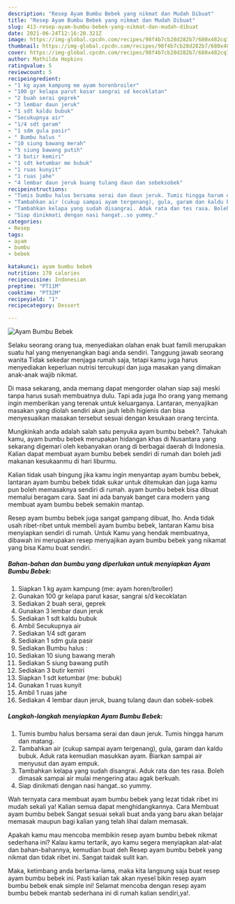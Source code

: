 ```yaml
---
description: "Resep Ayam Bumbu Bebek yang nikmat dan Mudah Dibuat"
title: "Resep Ayam Bumbu Bebek yang nikmat dan Mudah Dibuat"
slug: 413-resep-ayam-bumbu-bebek-yang-nikmat-dan-mudah-dibuat
date: 2021-06-24T12:16:20.321Z
image: https://img-global.cpcdn.com/recipes/98f4b7cb28d282b7/680x482cq70/ayam-bumbu-bebek-foto-resep-utama.jpg
thumbnail: https://img-global.cpcdn.com/recipes/98f4b7cb28d282b7/680x482cq70/ayam-bumbu-bebek-foto-resep-utama.jpg
cover: https://img-global.cpcdn.com/recipes/98f4b7cb28d282b7/680x482cq70/ayam-bumbu-bebek-foto-resep-utama.jpg
author: Mathilda Hopkins
ratingvalue: 5
reviewcount: 5
recipeingredient:
- "1 kg ayam kampung me ayam horenbroiler"
- "100 gr kelapa parut kasar sangrai sd kecoklatan"
- "2 buah serai geprek"
- "3 lembar daun jeruk"
- "1 sdt kaldu bubuk"
- "Secukupnya air"
- "1/4 sdt garam"
- "1 sdm gula pasir"
- " Bumbu halus "
- "10 siung bawang merah"
- "5 siung bawang putih"
- "3 butir kemiri"
- "1 sdt ketumbar me bubuk"
- "1 ruas kunyit"
- "1 ruas jahe"
- "4 lembar daun jeruk buang tulang daun dan sobeksobek"
recipeinstructions:
- "Tumis bumbu halus bersama serai dan daun jeruk. Tumis hingga harum dan matang."
- "Tambahkan air (cukup sampai ayam tergenang), gula, garam dan kaldu bubuk. Aduk rata kemudian masukkan ayam. Biarkan sampai air menyusut dan ayam empuk."
- "Tambahkan kelapa yang sudah disangrai. Aduk rata dan tes rasa. Boleh dimasak sampai air mulai mengering atau agak berkuah."
- "Siap dinikmati dengan nasi hangat..so yummy."
categories:
- Resep
tags:
- ayam
- bumbu
- bebek

katakunci: ayam bumbu bebek 
nutrition: 178 calories
recipecuisine: Indonesian
preptime: "PT11M"
cooktime: "PT32M"
recipeyield: "1"
recipecategory: Dessert

---
```



![Ayam Bumbu Bebek](https://img-global.cpcdn.com/recipes/98f4b7cb28d282b7/680x482cq70/ayam-bumbu-bebek-foto-resep-utama.jpg)

Selaku seorang orang tua, menyediakan olahan enak buat famili merupakan suatu hal yang menyenangkan bagi anda sendiri. Tanggung jawab seorang  wanita Tidak sekedar menjaga rumah saja, tetapi kamu juga harus menyediakan keperluan nutrisi tercukupi dan juga masakan yang dimakan anak-anak wajib nikmat.

Di masa  sekarang, anda memang dapat mengorder olahan siap saji meski tanpa harus susah membuatnya dulu. Tapi ada juga lho orang yang memang ingin memberikan yang terenak untuk keluarganya. Lantaran, menyajikan masakan yang diolah sendiri akan jauh lebih higienis dan bisa menyesuaikan masakan tersebut sesuai dengan kesukaan orang tercinta. 



Mungkinkah anda adalah salah satu penyuka ayam bumbu bebek?. Tahukah kamu, ayam bumbu bebek merupakan hidangan khas di Nusantara yang sekarang digemari oleh kebanyakan orang di berbagai daerah di Indonesia. Kalian dapat membuat ayam bumbu bebek sendiri di rumah dan boleh jadi makanan kesukaanmu di hari liburmu.

Kalian tidak usah bingung jika kamu ingin menyantap ayam bumbu bebek, lantaran ayam bumbu bebek tidak sukar untuk ditemukan dan juga kamu pun boleh memasaknya sendiri di rumah. ayam bumbu bebek bisa dibuat memalui beragam cara. Saat ini ada banyak banget cara modern yang membuat ayam bumbu bebek semakin mantap.

Resep ayam bumbu bebek juga sangat gampang dibuat, lho. Anda tidak usah ribet-ribet untuk membeli ayam bumbu bebek, lantaran Kamu bisa menyiapkan sendiri di rumah. Untuk Kamu yang hendak membuatnya, dibawah ini merupakan resep menyajikan ayam bumbu bebek yang nikamat yang bisa Kamu buat sendiri.

<!--inarticleads1-->

##### Bahan-bahan dan bumbu yang diperlukan untuk menyiapkan Ayam Bumbu Bebek:

1. Siapkan 1 kg ayam kampung (me: ayam horen/broiler)
1. Gunakan 100 gr kelapa parut kasar, sangrai s/d kecoklatan
1. Sediakan 2 buah serai, geprek
1. Gunakan 3 lembar daun jeruk
1. Sediakan 1 sdt kaldu bubuk
1. Ambil Secukupnya air
1. Sediakan 1/4 sdt garam
1. Sediakan 1 sdm gula pasir
1. Sediakan  Bumbu halus :
1. Sediakan 10 siung bawang merah
1. Sediakan 5 siung bawang putih
1. Sediakan 3 butir kemiri
1. Siapkan 1 sdt ketumbar (me: bubuk)
1. Gunakan 1 ruas kunyit
1. Ambil 1 ruas jahe
1. Sediakan 4 lembar daun jeruk, buang tulang daun dan sobek-sobek




<!--inarticleads2-->

##### Langkah-langkah menyiapkan Ayam Bumbu Bebek:

1. Tumis bumbu halus bersama serai dan daun jeruk. Tumis hingga harum dan matang.
1. Tambahkan air (cukup sampai ayam tergenang), gula, garam dan kaldu bubuk. Aduk rata kemudian masukkan ayam. Biarkan sampai air menyusut dan ayam empuk.
1. Tambahkan kelapa yang sudah disangrai. Aduk rata dan tes rasa. Boleh dimasak sampai air mulai mengering atau agak berkuah.
1. Siap dinikmati dengan nasi hangat..so yummy.




Wah ternyata cara membuat ayam bumbu bebek yang lezat tidak ribet ini mudah sekali ya! Kalian semua dapat menghidangkannya. Cara Membuat ayam bumbu bebek Sangat sesuai sekali buat anda yang baru akan belajar memasak maupun bagi kalian yang telah lihai dalam memasak.

Apakah kamu mau mencoba membikin resep ayam bumbu bebek nikmat sederhana ini? Kalau kamu tertarik, ayo kamu segera menyiapkan alat-alat dan bahan-bahannya, kemudian buat deh Resep ayam bumbu bebek yang nikmat dan tidak ribet ini. Sangat taidak sulit kan. 

Maka, ketimbang anda berlama-lama, maka kita langsung saja buat resep ayam bumbu bebek ini. Pasti kalian tak akan nyesel bikin resep ayam bumbu bebek enak simple ini! Selamat mencoba dengan resep ayam bumbu bebek mantab sederhana ini di rumah kalian sendiri,ya!.

